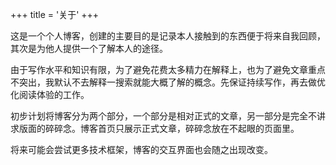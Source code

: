 +++
title = '关于'
+++

这是一个个人博客，创建的主要目的是记录本人接触到的东西便于将来自我回顾，其次是为他人提供一个了解本人的途径。

由于写作水平和知识有限，为了避免花费太多精力在解释上，也为了避免文章重点不突出，我默认不去解释一搜索就能大概了解的概念。先保证持续写作，再去做优化阅读体验的工作。

初步计划将博客分为两个部分，一个部分是相对正式的文章，另一部分是完全不讲求版面的碎碎念。博客首页只展示正式文章，碎碎念放在不起眼的页面里。

将来可能会尝试更多技术框架，博客的交互界面也会随之出现改变。
